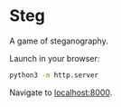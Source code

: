 # Steg

A game of steganography.

Launch in your browser:

```bash
python3 -m http.server
```

Navigate to [localhost:8000](http://localhost:8000).
